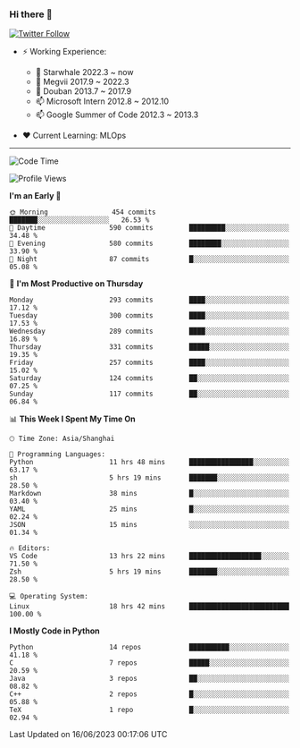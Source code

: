 ### Hi there 👋

[![Twitter Follow](https://img.shields.io/twitter/follow/tianweidut?style=social)](https://twitter.com/tianweidut)

- ⚡ Working Experience:
  - 🔭 Starwhale 2022.3 ~ now
  - 🌱 Megvii 2017.9 ~ 2022.3
  - 🌱 Douban 2013.7 ~ 2017.9
  - 📫 Microsoft Intern 2012.8 ~ 2012.10
  - 📫 Google Summer of Code 2012.3 ~ 2013.3

- ❤️ Current Learning: MLOps

---
<!--START_SECTION:waka-->
![Code Time](http://img.shields.io/badge/Code%20Time-4%2C162%20hrs%2010%20mins-blue)

![Profile Views](http://img.shields.io/badge/Profile%20Views-0-blue)

**I'm an Early 🐤** 

```text
🌞 Morning                454 commits         ███████░░░░░░░░░░░░░░░░░░   26.53 % 
🌆 Daytime                590 commits         █████████░░░░░░░░░░░░░░░░   34.48 % 
🌃 Evening                580 commits         ████████░░░░░░░░░░░░░░░░░   33.90 % 
🌙 Night                  87 commits          █░░░░░░░░░░░░░░░░░░░░░░░░   05.08 % 
```
📅 **I'm Most Productive on Thursday** 

```text
Monday                   293 commits         ████░░░░░░░░░░░░░░░░░░░░░   17.12 % 
Tuesday                  300 commits         ████░░░░░░░░░░░░░░░░░░░░░   17.53 % 
Wednesday                289 commits         ████░░░░░░░░░░░░░░░░░░░░░   16.89 % 
Thursday                 331 commits         █████░░░░░░░░░░░░░░░░░░░░   19.35 % 
Friday                   257 commits         ████░░░░░░░░░░░░░░░░░░░░░   15.02 % 
Saturday                 124 commits         ██░░░░░░░░░░░░░░░░░░░░░░░   07.25 % 
Sunday                   117 commits         ██░░░░░░░░░░░░░░░░░░░░░░░   06.84 % 
```


📊 **This Week I Spent My Time On** 

```text
🕑︎ Time Zone: Asia/Shanghai

💬 Programming Languages: 
Python                   11 hrs 48 mins      ████████████████░░░░░░░░░   63.17 % 
sh                       5 hrs 19 mins       ███████░░░░░░░░░░░░░░░░░░   28.50 % 
Markdown                 38 mins             █░░░░░░░░░░░░░░░░░░░░░░░░   03.40 % 
YAML                     25 mins             █░░░░░░░░░░░░░░░░░░░░░░░░   02.24 % 
JSON                     15 mins             ░░░░░░░░░░░░░░░░░░░░░░░░░   01.34 % 

🔥 Editors: 
VS Code                  13 hrs 22 mins      ██████████████████░░░░░░░   71.50 % 
Zsh                      5 hrs 19 mins       ███████░░░░░░░░░░░░░░░░░░   28.50 % 

💻 Operating System: 
Linux                    18 hrs 42 mins      █████████████████████████   100.00 % 
```

**I Mostly Code in Python** 

```text
Python                   14 repos            ██████████░░░░░░░░░░░░░░░   41.18 % 
C                        7 repos             █████░░░░░░░░░░░░░░░░░░░░   20.59 % 
Java                     3 repos             ██░░░░░░░░░░░░░░░░░░░░░░░   08.82 % 
C++                      2 repos             █░░░░░░░░░░░░░░░░░░░░░░░░   05.88 % 
TeX                      1 repo              █░░░░░░░░░░░░░░░░░░░░░░░░   02.94 % 
```




 Last Updated on 16/06/2023 00:17:06 UTC
<!--END_SECTION:waka-->
